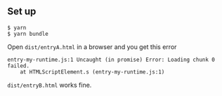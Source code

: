 ## Set up
```
$ yarn
$ yarn bundle
```

Open `dist/entryA.html` in a browser and you get this error

```
entry-my-runtime.js:1 Uncaught (in promise) Error: Loading chunk 0 failed.
    at HTMLScriptElement.s (entry-my-runtime.js:1)
```

`dist/entryB.html` works fine.